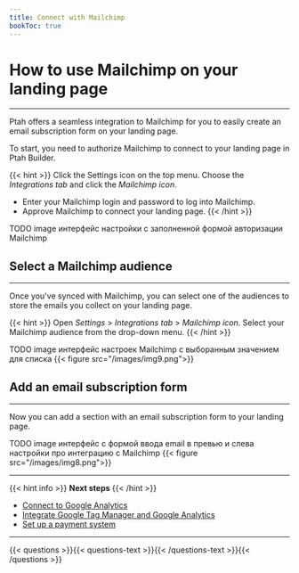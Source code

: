 ```yaml
---
title: Connect with Mailchimp
bookToc: true
---
```


# How to use Mailchimp on your landing page
***

Ptah offers a seamless integration to Mailchimp for you to easily create an email subscription form on your landing page. 

To start, you need to authorize Mailchimp to connect to your landing page in Ptah Builder.

{{< hint >}}
Click the Settings icon on the top menu. Choose the *Integrations tab* and click the *Mailchimp icon*.
 
- Enter your Mailchimp login and password to log into Mailchimp.
- Approve Mailchimp to connect your landing page.
{{< /hint >}}

TODO image интерфейс настройки с заполненной формой авторизации Mailchimp

## Select a Mailchimp audience
***

Once you've synced with Mailchimp, you can select one of the audiences to store the emails you collect on your landing page.

{{< hint >}}
Open *Settings* > *Integrations tab* > *Mailchimp icon*. 
Select your Mailchimp audience from the drop-down menu.
{{< /hint >}}

TODO image интерфейс настроек Mailchimp с выборанным значением для списка
{{< figure src="/images/img9.png">}}

## Add an email subscription form
***

Now you can add a section with an email subscription form to your landing page. 

TODO image интерфейс с формой ввода email в превью и слева настройки про интеграцию с Mailchimp
{{< figure src="/images/img8.png">}}

***

{{< hint info >}}
**Next steps**
{{< /hint >}}

- [Connect to Google Analytics](/docs/integrations-ga/)
- [Integrate Google Tag Manager and Google Analytics](/docs/integrations-gt/)
- [Set up a payment system](/docs/payments/)

***

{{< questions >}}{{< questions-text >}}{{< /questions-text >}}{{< /questions >}}